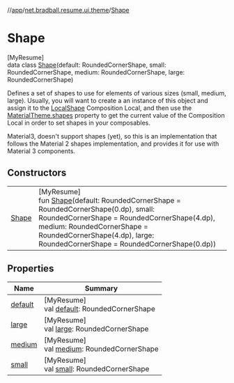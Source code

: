 //[app](../../../index.md)/[net.bradball.resume.ui.theme](../index.md)/[Shape](index.md)

# Shape

[MyResume]\
data class [Shape](index.md)(default: RoundedCornerShape, small: RoundedCornerShape, medium: RoundedCornerShape, large: RoundedCornerShape)

Defines a set of shapes to use for elements of various sizes (small, medium, large). Usually, you will want to create a an instance of this object and assign it to the [LocalShape](../-local-shape.md) Composition Local, and then use the [MaterialTheme.shapes](../shapes.md) property to get the current value of the Composition Local in order to set shapes in your composables.

Material3, doesn't support shapes (yet), so this is an implementation that follows the Material 2 shapes implementation, and provides it for use with Material 3 components.

## Constructors

| | |
|---|---|
| [Shape](-shape.md) | [MyResume]<br>fun [Shape](-shape.md)(default: RoundedCornerShape = RoundedCornerShape(0.dp), small: RoundedCornerShape = RoundedCornerShape(4.dp), medium: RoundedCornerShape = RoundedCornerShape(4.dp), large: RoundedCornerShape = RoundedCornerShape(0.dp)) |

## Properties

| Name | Summary |
|---|---|
| [default](default.md) | [MyResume]<br>val [default](default.md): RoundedCornerShape |
| [large](large.md) | [MyResume]<br>val [large](large.md): RoundedCornerShape |
| [medium](medium.md) | [MyResume]<br>val [medium](medium.md): RoundedCornerShape |
| [small](small.md) | [MyResume]<br>val [small](small.md): RoundedCornerShape |
